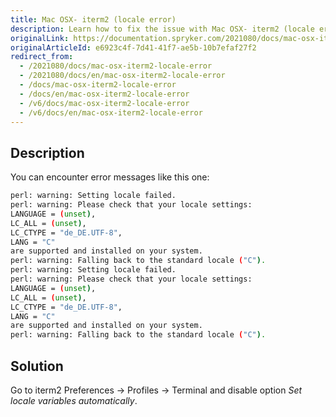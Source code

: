 ```yaml
---
title: Mac OSX- iterm2 (locale error)
description: Learn how to fix the issue with Mac OSX- iterm2 (locale error)
originalLink: https://documentation.spryker.com/2021080/docs/mac-osx-iterm2-locale-error
originalArticleId: e6923c4f-7d41-41f7-ae5b-10b7efaf27f2
redirect_from:
  - /2021080/docs/mac-osx-iterm2-locale-error
  - /2021080/docs/en/mac-osx-iterm2-locale-error
  - /docs/mac-osx-iterm2-locale-error
  - /docs/en/mac-osx-iterm2-locale-error
  - /v6/docs/mac-osx-iterm2-locale-error
  - /v6/docs/en/mac-osx-iterm2-locale-error
---
```


## Description
You can encounter error messages like this one:

```bash
perl: warning: Setting locale failed.
perl: warning: Please check that your locale settings:
LANGUAGE = (unset),
LC_ALL = (unset),
LC_CTYPE = "de_DE.UTF-8",
LANG = "C"
are supported and installed on your system.
perl: warning: Falling back to the standard locale ("C").
perl: warning: Setting locale failed.
perl: warning: Please check that your locale settings:
LANGUAGE = (unset),
LC_ALL = (unset),
LC_CTYPE = "de_DE.UTF-8",
LANG = "C"
are supported and installed on your system.
perl: warning: Falling back to the standard locale ("C").
```

## Solution

Go to iterm2 Preferences -> Profiles -> Terminal and disable option *Set locale variables automatically*.
